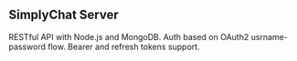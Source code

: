 ##	SimplyChat Server

RESTful API with Node.js and MongoDB. Auth based on OAuth2 usrname-password flow. Bearer and refresh tokens support.

